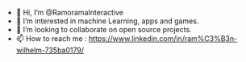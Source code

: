 - 👋 Hi, I’m @RamoramaInteractive
- 👀 I’m interested in machine Learning, apps and games.
- 💞️ I’m looking to collaborate on open source projects.
- 📫 How to reach me : https://www.linkedin.com/in/ram%C3%B3n-wilhelm-735ba0179/

<!---
RamoramaInteractive/RamoramaInteractive is a ✨ special ✨ repository because its `README.md` (this file) appears on your GitHub profile.
You can click the Preview link to take a look at your changes.
--->
